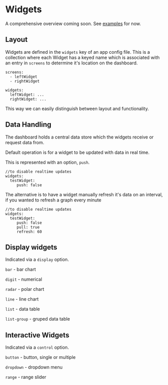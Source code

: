 # Widgets

A comprehensive overview coming soon. See [examples](examples.md) for now.


## Layout

Widgets are defined in the `widgets` key of an app config file. This is a collection where each Widget has a keyed name which is associated with an entry in `screens` to determine it's location on the dashboard.

```
screens:
  - leftWidget
  - rightWidget

widgets:
  leftWidget: ...
  rightWidget: ...
```

This way we can easily distinguish between layout and functionality.


## Data Handling
The dashboard holds a central data store which the widgets receive or request data from.

Default operation is for a widget to be updated with data in real time.

This is represented with an option, `push`.

```
//to disable realtime updates
widgets:
  testWidget:
     push: false
```

The alternative is to have a widget manually refresh it's data on an interval, if you wanted to refresh a graph every minute

```
//to disable realtime updates
widgets:
  testWidget:
     push: false
     pull: true
     refresh: 60
```

## Display widgets
Indicated via a `display` option.

`bar` - bar chart

`digit` - numerical

`radar` - polar chart

`line` - line chart

`list` - data table

`list-group` - gruped data table

## Interactive Widgets
Indicated via a `control` option.

`button` - button, single or multiple

`dropdown` - dropdown menu

`range` - range slider
